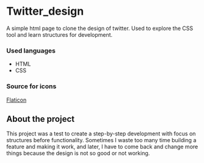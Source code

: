 # Twitter_design

A simple html page to clone the design of twitter. Used to explore the CSS tool and learn structures for development.

### Used languages
- HTML
- CSS

### Source for icons
[Flaticon](www.flaticon.com)

## About the project

This project was a test to create a step-by-step development with focus on structures before functionality.
Sometimes I waste too many time building a feature and making it work, and later, I have to come back and change more things because the design is not so good or not working.
